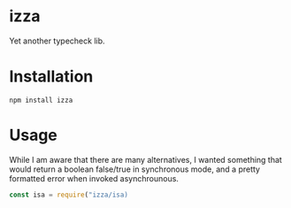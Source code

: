 # izza

Yet another typecheck lib.

# Installation

    npm install izza
    
# Usage

While I am aware that there are many alternatives, I wanted something that would 
return a boolean false/true in synchronous mode, and a pretty formatted error when
invoked asynchrounous.

```javascript
const isa = require("izza/isa)


```